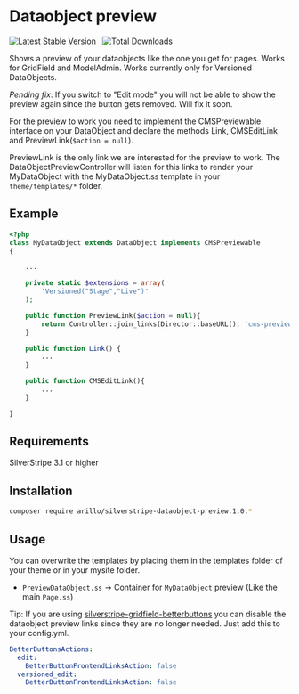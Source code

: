 # Dataobject preview

[![Latest Stable Version](https://poser.pugx.org/arillo/silverstripe-dataobject-preview/v/stable?format=flat)](https://packagist.org/packages/arillo/silverstripe-dataobject-preview)
&nbsp;
[![Total Downloads](https://poser.pugx.org/arillo/silverstripe-dataobject-preview/downloads?format=flat)](https://packagist.org/packages/arillo/silverstripe-dataobject-preview)

Shows a preview of your dataobjects like the one you get for pages. Works for GridField and ModelAdmin. Works currently only for Versioned DataObjects.

_Pending fix_: If you switch to "Edit mode" you will not be able to show the preview again since the button gets removed. Will fix it soon.

For the preview to work you need to implement the CMSPreviewable interface on your DataObject and declare the methods Link, CMSEditLink and PreviewLink(`$action = null`).

PreviewLink is the only link we are interested for the preview to work. The DataObjectPreviewController will listen for this links to render your MyDataObject with the MyDataObject.ss template in your `theme/templates/*` folder.

## Example
```php
<?php
class MyDataObject extends DataObject implements CMSPreviewable
{

	...

    private static $extensions = array(
        'Versioned("Stage","Live")'
    );

	public function PreviewLink($action = null){
		return Controller::join_links(Director::baseURL(), 'cms-preview', 'show', $this->ClassName, $this->ID);
	}

    public function Link() {
        ...
    }

	public function CMSEditLink(){
		...
	}

}
```

## Requirements

SilverStripe 3.1 or higher

## Installation

```bash
composer require arillo/silverstripe-dataobject-preview:1.0.*
```

## Usage

You can overwrite the templates by placing them in the templates folder of your theme or in your mysite folder.

- `PreviewDataObject.ss` -> Container for `MyDataObject` preview (Like the main `Page.ss`)

Tip: If you are using [silverstripe-gridfield-betterbuttons](https://github.com/unclecheese/silverstripe-gridfield-betterbuttons) you can disable the dataobject preview links since they are no longer needed. Just add this to your config.yml.

```yml
BetterButtonsActions:
  edit:
    BetterButtonFrontendLinksAction: false
  versioned_edit:
    BetterButtonFrontendLinksAction: false
```
